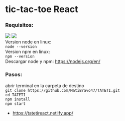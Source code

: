 # tic-tac-toe React

### Requisitos:

![](https://img.shields.io/badge/node%20-%3E%3D14-success?style=for-the-badge&logo=appveyor)
![](https://img.shields.io/badge/npm%20-%3E%3D5.6-red?style=for-the-badge&logo=npm)
 <br>
 Version node en linux:
  <br>
`node --version`
 <br>
 Version npm en linux:
  <br>
`npm --version`
<br>
Descargar node y npm:
 https://nodejs.org/en/
### Pasos:
abrir terminal en la carpeta de destino
<br>
`git clone https://github.com/MatiBravo47/TATETI.git`
<br>
`cd TATETI`
<br>
`npm install`
<br>
`npm start`

- https://tatetireact.netlify.app/
